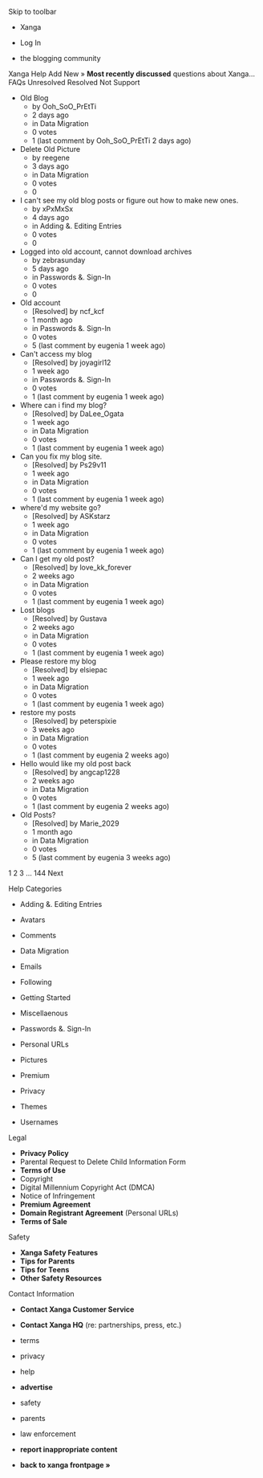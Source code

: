 Skip to toolbar

*   Xanga

*   Log In

*   the blogging community

Xanga Help Add New » **Most recently discussed** questions about Xanga… FAQs Unresolved Resolved Not Support

*   Old Blog
    *   by Ooh\_SoO\_PrEtTi
    *   2 days ago
    *   in Data Migration
    *   0 votes
    *   1 (last comment by Ooh\_SoO\_PrEtTi 2 days ago)
*   Delete Old Picture
    *   by reegene
    *   3 days ago
    *   in Data Migration
    *   0 votes
    *   0
*   I can't see my old blog posts or figure out how to make new ones.
    *   by xPxMxSx
    *   4 days ago
    *   in Adding &. Editing Entries
    *   0 votes
    *   0
*   Logged into old account, cannot download archives
    *   by zebrasunday
    *   5 days ago
    *   in Passwords &. Sign-In
    *   0 votes
    *   0
*   Old account
    *   \[Resolved\] by ncf\_kcf
    *   1 month ago
    *   in Passwords &. Sign-In
    *   0 votes
    *   5 (last comment by eugenia 1 week ago)
*   Can't access my blog
    *   \[Resolved\] by joyagirl12
    *   1 week ago
    *   in Passwords &. Sign-In
    *   0 votes
    *   1 (last comment by eugenia 1 week ago)
*   Where can i find my blog?
    *   \[Resolved\] by DaLee\_Ogata
    *   1 week ago
    *   in Data Migration
    *   0 votes
    *   1 (last comment by eugenia 1 week ago)
*   Can you fix my blog site.
    *   \[Resolved\] by Ps29v11
    *   1 week ago
    *   in Data Migration
    *   0 votes
    *   1 (last comment by eugenia 1 week ago)
*   where'd my website go?
    *   \[Resolved\] by ASKstarz
    *   1 week ago
    *   in Data Migration
    *   0 votes
    *   1 (last comment by eugenia 1 week ago)
*   Can I get my old post?
    *   \[Resolved\] by love\_kk\_forever
    *   2 weeks ago
    *   in Data Migration
    *   0 votes
    *   1 (last comment by eugenia 1 week ago)
*   Lost blogs
    *   \[Resolved\] by Gustava
    *   2 weeks ago
    *   in Data Migration
    *   0 votes
    *   1 (last comment by eugenia 1 week ago)
*   Please restore my blog
    *   \[Resolved\] by elsiepac
    *   1 week ago
    *   in Data Migration
    *   0 votes
    *   1 (last comment by eugenia 1 week ago)
*   restore my posts
    *   \[Resolved\] by peterspixie
    *   3 weeks ago
    *   in Data Migration
    *   0 votes
    *   1 (last comment by eugenia 2 weeks ago)
*   Hello would like my old post back
    *   \[Resolved\] by angcap1228
    *   2 weeks ago
    *   in Data Migration
    *   0 votes
    *   1 (last comment by eugenia 2 weeks ago)
*   Old Posts?
    *   \[Resolved\] by Marie\_2029
    *   1 month ago
    *   in Data Migration
    *   0 votes
    *   5 (last comment by eugenia 3 weeks ago)

1 2 3 ... 144 Next

Help Categories

*   Adding &. Editing Entries
*   Avatars
*   Comments
*   Data Migration
*   Emails
*   Following
*   Getting Started
*   Miscellaenous

*   Passwords &. Sign-In
*   Personal URLs
*   Pictures
*   Premium
*   Privacy
*   Themes
*   Usernames

Legal

*   **Privacy Policy**
*   Parental Request to Delete Child Information Form
*   **Terms of Use**
*   Copyright
*   Digital Millennium Copyright Act (DMCA)
*   Notice of Infringement
*   **Premium Agreement**
*   **Domain Registrant Agreement** (Personal URLs)
*   **Terms of Sale**

Safety

*   **Xanga Safety Features**
*   **Tips for Parents**
*   **Tips for Teens**
*   **Other Safety Resources**

Contact Information

*   **Contact Xanga Customer Service**
*   **Contact Xanga HQ** (re: partnerships, press, etc.)

*   terms
*   privacy
*   help
*   **advertise**

*   safety
*   parents
*   law enforcement
*   **report inappropriate content**

*   **back to xanga frontpage »**